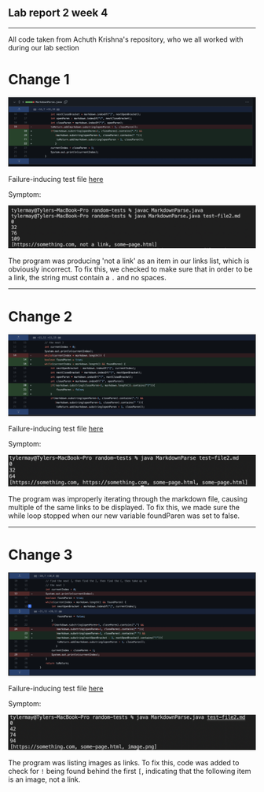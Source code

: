 ## Lab report 2 week 4

---

All code taken from Achuth Krishna's repository, who we all worked with during our lab section

# Change 1

![Image](change1.png)

Failure-inducing test file [here](https://github.com/AchuthKrishna/markdown-parse/commit/6615ba8d50285a3652e94de976d9008589288a74#diff-c1ee2d48f5f64b4463a98907818b5846f49cc9dd67f88882a8b551106ec320fb)

Symptom:

![Image](symptom1.png)

The program was producing 'not a link' as an item in our links list, which is obviously incorrect. To fix this, we checked to make sure that in order to be a link, the string must contain a `.` and no spaces.

---
# Change 2

![Image](change2.png)

Failure-inducing test file [here](https://github.com/AchuthKrishna/markdown-parse/commit/97463cffefcf6eadad3cbabef4cf84a2350b175b#diff-1f4b98282fc59090a765ed08c4defb97bb2a785c3dfc6ba5e142cb8ab14ae3b0)

Symptom:

![Image](symptom2.png)

The program was improperly iterating through the markdown file, causing multiple of the same links to be displayed. To fix this, we made sure the while loop stopped when our new variable foundParen was set to false.

---
# Change 3

![Image](change3.png)

Failure-inducing test file [here](https://github.com/AchuthKrishna/markdown-parse/commit/48773d48196a1087b17ef8fd72eaa285fbeed540#diff-5beb121ffd520e6643071ce4888cf5ffa8fba442dcef82572d886b8e4357035e)

Symptom:

![Image](symptom3.png)

The program was listing images as links. To fix this, code was added to check for `!` being found behind the first `[`, indicating that the following item is an image, not a link.